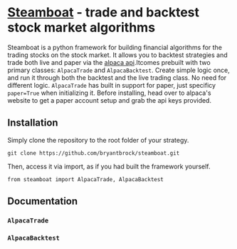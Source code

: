 # [Steamboat](github.com/bryantbrock/steamboat) - trade and backtest stock market algorithms
Steamboat is a python framework for building financial algorithms for the trading stocks on the stock market. It allows you to backtest strategies and trade both live and paper via the [alpaca api](alpaca.markets).Itcomes prebuilt with two primary classes: `AlpacaTrade` and `AlpacaBacktest`. Create simple logic once, and run it through both the backtest and the live trading class. No need for different logic. `AlpacaTrade` has built in support for paper, just specificy `paper=True` when initializing it. Before installing, head over to alpaca's website to get a paper account setup and grab the api keys provided.

## Installation
Simply clone the repository to the root folder of your strategy.
```
git clone https://github.com/bryantbrock/steamboat.git
```


Then, access it via import, as if you had built the framework yourself.
```
from steamboat import AlpacaTrade, AlpacaBacktest
```


## Documentation
### `AlpacaTrade`
### `AlpacaBacktest`
